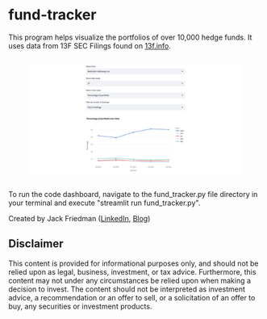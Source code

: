 # fund-tracker
This program helps visualize the portfolios of over 10,000 hedge funds. It uses data from 13F SEC Filings found on [13f.info](https://13f.info). 

<div style="display: flex; justify-content: center;">
<figure id = "demo-screenshot">
    <img src=https://raw.githubusercontent.com/jfriedman24/fund-tracker/main/assets/app_demo.png
         alt="Dashboard interface demo"
         width = "1000">
<!--     <figcaption> <em> <p style="text-align: center;">  </em> </p> </figcaption>
    </p>  -->
</figure>
</div>

To run the code dashboard, navigate to the fund_tracker.py file directory in your terminal and execute "streamlit run fund_tracker.py".

Created by Jack Friedman ([LinkedIn](https://www.linkedin.com/in/jack-friedman/), [Blog](https://jackfriedman.substack.com/))

## Disclaimer

This content is provided for informational purposes only, and should not be relied upon as legal, business, investment, or tax advice. Furthermore, this content may not under any circumstances be relied upon when making a decision to invest. The content should not be interpreted as investment advice, a recommendation or an offer to sell, or a solicitation of an offer to buy, any securities or investment products.
